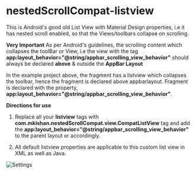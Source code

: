 # nestedScrollCompat-listview
This is Android's good old List View with Material Design properties, i.e it has nested scroll enabled, so that the Views/toolbars collapse on scrolling.

**Very Important**
As per Android's guidelines, the scrolling content which collapses the toolBar or View, i.e the view with the tag **app:layout_behavior="@string/appbar_scrolling_view_behavior"** should always be declared **above** & outside the **AppBar Layout**

In the example project above, the fragment has a listview which collapses the toolbar, hence the fragment is declared above appbarlayout. Fragment is declared with the property, **app:layout_behavior="@string/appbar_scrolling_view_behavior"**.

**Directions for use**

1) Replace all your **listview** tags with **com.mkishan.nestedScrollCompat.view.CompatListView** tag and add the **app:layout_behavior="@string/appbar_scrolling_view_behavior"** to the parent layout or accordingly.

2) All default listview properties are applicable to this custom list view in XML as well as Java.

![Settings](https://cloud.githubusercontent.com/assets/1867155/11167811/c66a8dd6-8b98-11e5-8f8d-589290d5946a.gif)
